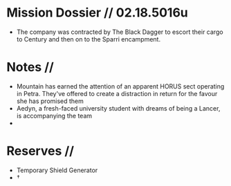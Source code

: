 # Mission Dossier // 02.18.5016u

* The company was contracted by The Black Dagger to escort their cargo to Century and then on to the Sparri encampment.

# Notes //

* Mountain has earned the attention of an apparent HORUS sect operating in Petra. They've offered to create a distraction in return for the favour she has promised them
* Aedyn, a fresh-faced university student with dreams of being a Lancer, is accompanying the team
* 

# Reserves //

* Temporary Shield Generator
* †